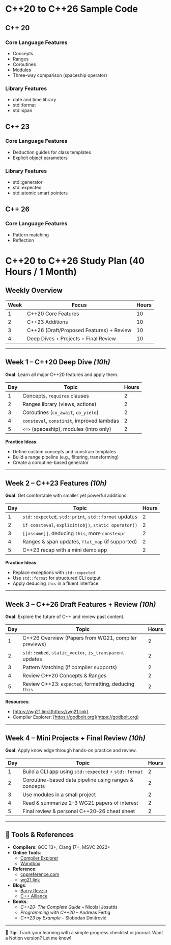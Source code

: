 # C++20 to C++26 Sample Code

## C++ 20
### Core Language Features
- Concepts
- Ranges
- Coroutines
- Modules
- Three-way comparison (spaceship operator)

### Library Features
- date and time library
- std::format
- std::span

## C++ 23
### Core Language Features
- Deduction guides for class templates
- Explicit object parameters

### Library Features
- std::generator
- std::expected
- std::atomic smart pointers

## C++ 26
### Core Language Features
- Pattern matching
- Reflection


# C++20 to C++26 Study Plan (40 Hours / 1 Month)

## Weekly Overview

| Week | Focus                                      | Hours |
|------|--------------------------------------------|-------|
| 1    | C++20 Core Features                        | 10    |
| 2    | C++23 Additions                            | 10    |
| 3    | C++26 (Draft/Proposed Features) + Review   | 10    |
| 4    | Deep Dives + Projects + Final Review       | 10    |

---

## Week 1 – C++20 Deep Dive *(10h)*

**Goal**: Learn all major C++20 features and apply them.

| Day | Topic                                               | Hours |
|-----|-----------------------------------------------------|-------|
| 1   | Concepts, `requires` clauses                        | 2     |
| 2   | Ranges library (views, actions)                     | 2     |
| 3   | Coroutines (`co_await`, `co_yield`)                 | 2     |
| 4   | `consteval`, `constinit`, improved lambdas          | 2     |
| 5   | `<=>` (spaceship), modules (intro only)             | 2     |

**Practice Ideas**:
- Define custom concepts and constrain templates
- Build a range pipeline (e.g., filtering, transforming)
- Create a coroutine-based generator

---

## Week 2 – C++23 Features *(10h)*

**Goal**: Get comfortable with smaller yet powerful additions.

| Day | Topic                                                         | Hours |
|-----|---------------------------------------------------------------|-------|
| 1   | `std::expected`, `std::print`, `std::format` updates          | 2     |
| 2   | `if consteval`, `explicit(obj)`, `static operator()`          | 2     |
| 3   | `[[assume]]`, deducing `this`, more `constexpr`               | 2     |
| 4   | Ranges & span updates, `flat_map` (if supported)              | 2     |
| 5   | C++23 recap with a mini demo app                              | 2     |

**Practice Ideas**:
- Replace exceptions with `std::expected`
- Use `std::format` for structured CLI output
- Apply deducing `this` in a fluent interface

---

## Week 3 – C++26 Draft Features + Review *(10h)*

**Goal**: Explore the future of C++ and review past content.

| Day | Topic                                                      | Hours |
|-----|------------------------------------------------------------|-------|
| 1   | C++26 Overview (Papers from WG21, compiler previews)       | 2     |
| 2   | `std::embed`, `static_vector`, `is_transparent` updates    | 2     |
| 3   | Pattern Matching (if compiler supports)                    | 2     |
| 4   | Review C++20 Concepts & Ranges                             | 2     |
| 5   | Review C++23: `expected`, formatting, deducing `this`      | 2     |

**Resources**:
- [https://wg21.link](https://wg21.link)
- Compiler Explorer: [https://godbolt.org](https://godbolt.org)

---

## Week 4 – Mini Projects + Final Review *(10h)*

**Goal**: Apply knowledge through hands-on practice and review.

| Day | Topic                                                                 | Hours |
|-----|-----------------------------------------------------------------------|-------|
| 1   | Build a CLI app using `std::expected` + `std::format`                | 2     |
| 2   | Coroutine-based data pipeline using ranges & concepts                | 2     |
| 3   | Use modules in a small project                                       | 2     |
| 4   | Read & summarize 2–3 WG21 papers of interest                         | 2     |
| 5   | Final review & personal C++20–26 cheat sheet                         | 2     |

---

## 🔧 Tools & References

- **Compilers**: GCC 13+, Clang 17+, MSVC 2022+
- **Online Tools**:
  - [Compiler Explorer](https://godbolt.org)
  - [Wandbox](https://wandbox.org)
- **Reference**:
  - [cppreference.com](https://en.cppreference.com)
  - [wg21.link](https://wg21.link)
- **Blogs**:
  - [Barry Revzin](https://brevzin.github.io/)
  - [C++ Alliance](https://www.cppalliance.org/)
- **Books**:
  - *C++20: The Complete Guide* – Nicolai Josuttis
  - *Programming with C++20* – Andreas Fertig
  - *C++23 by Example* – Slobodan Dmitrović

---

📝 **Tip**: Track your learning with a simple progress checklist or journal. Want a Notion version? Let me know!
